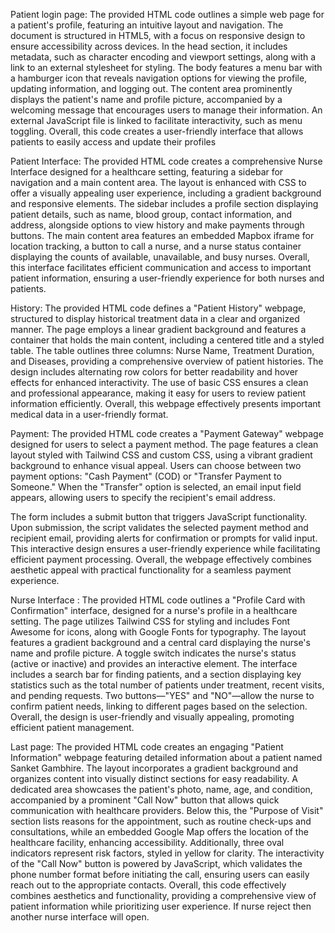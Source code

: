 Patient login page:
The provided HTML code outlines a simple web page for a patient's profile, featuring an intuitive layout and navigation. The document is structured in HTML5, with a focus on responsive design to ensure accessibility across devices. In the head section, it includes metadata, such as character encoding and viewport settings, along with a link to an external stylesheet for styling. The body features a menu bar with a hamburger icon that reveals navigation options for viewing the profile, updating information, and logging out. The content area prominently displays the patient's name and profile picture, accompanied by a welcoming message that encourages users to manage their information. An external JavaScript file is linked to facilitate interactivity, such as menu toggling. Overall, this code creates a user-friendly interface that allows patients to easily access and update their profiles

Patient Interface:
The provided HTML code creates a comprehensive Nurse Interface designed for a healthcare setting, featuring a sidebar for navigation and a main content area. The layout is enhanced with CSS to offer a visually appealing user experience, including a gradient background and responsive elements. The sidebar includes a profile section displaying patient details, such as name, blood group, contact information, and address, alongside options to view history and make payments through buttons. The main content area features an embedded Mapbox iframe for location tracking, a button to call a nurse, and a nurse status container displaying the counts of available, unavailable, and busy nurses. Overall, this interface facilitates efficient communication and access to important patient information, ensuring a user-friendly experience for both nurses and patients.

History:
The provided HTML code defines a "Patient History" webpage, structured to display historical treatment data in a clear and organized manner. The page employs a linear gradient background and features a container that holds the main content, including a centered title and a styled table. The table outlines three columns: Nurse Name, Treatment Duration, and Diseases, providing a comprehensive overview of patient histories. The design includes alternating row colors for better readability and hover effects for enhanced interactivity. The use of basic CSS ensures a clean and professional appearance, making it easy for users to review patient information efficiently. Overall, this webpage effectively presents important medical data in a user-friendly format.

Payment:
The provided HTML code creates a "Payment Gateway" webpage designed for users to select a payment method. The page features a clean layout styled with Tailwind CSS and custom CSS, using a vibrant gradient background to enhance visual appeal. Users can choose between two payment options: "Cash Payment" (COD) or "Transfer Payment to Someone." When the "Transfer" option is selected, an email input field appears, allowing users to specify the recipient's email address.

The form includes a submit button that triggers JavaScript functionality. Upon submission, the script validates the selected payment method and recipient email, providing alerts for confirmation or prompts for valid input. This interactive design ensures a user-friendly experience while facilitating efficient payment processing. Overall, the webpage effectively combines aesthetic appeal with practical functionality for a seamless payment experience.




Nurse Interface :
The provided HTML code outlines a "Profile Card with Confirmation" interface, designed for a nurse's profile in a healthcare setting. The page utilizes Tailwind CSS for styling and includes Font Awesome for icons, along with Google Fonts for typography. The layout features a gradient background and a central card displaying the nurse's name and profile picture. A toggle switch indicates the nurse's status (active or inactive) and provides an interactive element. The interface includes a search bar for finding patients, and a section displaying key statistics such as the total number of patients under treatment, recent visits, and pending requests. Two buttons—"YES" and "NO"—allow the nurse to confirm patient needs, linking to different pages based on the selection. Overall, the design is user-friendly and visually appealing, promoting efficient patient management.

Last page:
The provided HTML code creates an engaging "Patient Information" webpage featuring detailed information about a patient named Sanket Gambhire. The layout incorporates a gradient background and organizes content into visually distinct sections for easy readability. A dedicated area showcases the patient's photo, name, age, and condition, accompanied by a prominent "Call Now" button that allows quick communication with healthcare providers. Below this, the "Purpose of Visit" section lists reasons for the appointment, such as routine check-ups and consultations, while an embedded Google Map offers the location of the healthcare facility, enhancing accessibility. Additionally, three oval indicators represent risk factors, styled in yellow for clarity. The interactivity of the "Call Now" button is powered by JavaScript, which validates the phone number format before initiating the call, ensuring users can easily reach out to the appropriate contacts. Overall, this code effectively combines aesthetics and functionality, providing a comprehensive view of patient information while prioritizing user experience.
If nurse reject then another nurse interface will open.
